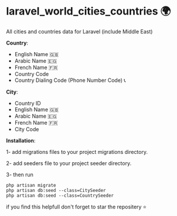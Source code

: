 # laravel_world_cities_countries :earth_africa:	
All cities and countries data for Laravel (include Middle East) 

**Country**:
- English Name :uk:	
- Arabic Name :egypt:	
- French Name :fr:	
- Country Code
- Country Dialing Code (Phone Number Code) :telephone_receiver:

**City**: 
- Country ID
- English Name :uk:	
- Arabic Name :egypt:	
- French Name :fr:	
- City Code

**Installation**:

1- add migrations files to your project migrations directory.

2- add seeders file to your project seeder directory.

3- then run 

```
php artisan migrate
php artisan db:seed --class=CitySeeder
php artisan db:seed --class=CountrySeeder
```
if you find this helpfull don't forget to star the repositery :star:


